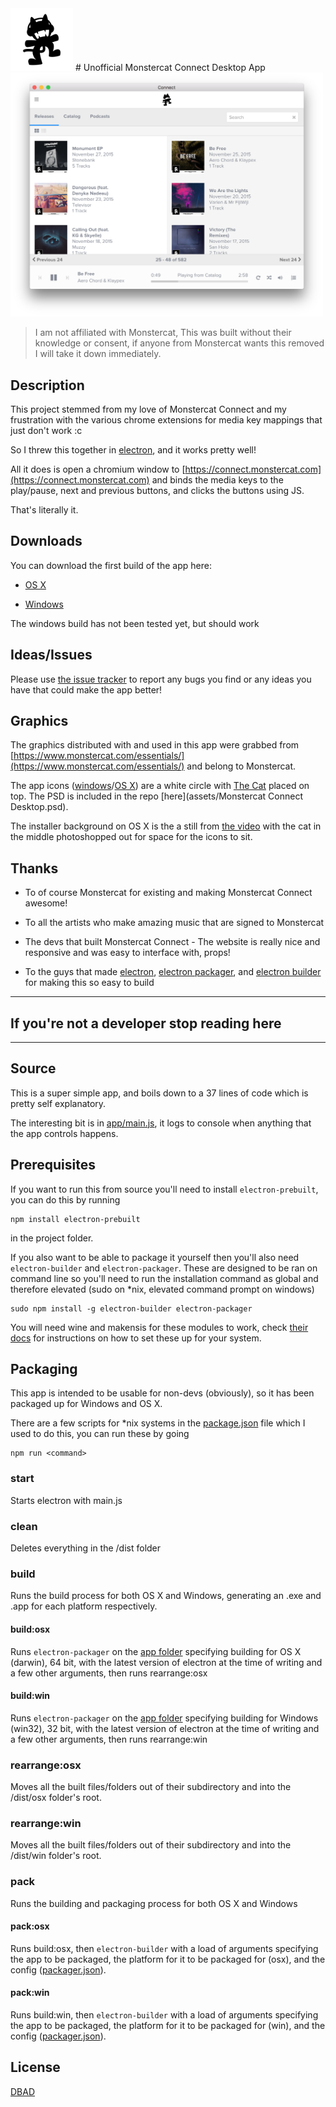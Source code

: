 <img src="assets/icon.png" width="100">
# Unofficial Monstercat Connect Desktop App 

<img src="assets/screenshot.png" width="500">

> I am not affiliated with Monstercat, This was built without their knowledge or consent, if anyone from Monstercat wants this removed I will take it down immediately.

## Description

This project stemmed from my love of Monstercat Connect and my frustration with the various chrome extensions for media key mappings that just don't work :c

So I threw this together in [electron](https://github.com/atom/electron), and it works pretty well!

All it does is open a chromium window to [https://connect.monstercat.com](https://connect.monstercat.com) and binds the media keys to the play/pause, next and previous buttons, and clicks the buttons using JS.

That's literally it.

## Downloads

You can download the first build of the app here:

* [OS X](releases/download/v0.1-alpha/OS.X.-.Unofficial.Monstercat.Connect.Desktop.dmg)

* [Windows](releases/download/v0.1-alpha/Windows.-.Unofficial.Monstercat.Connect.Desktop.Setup.exe)

The windows build has not been tested yet, but should work

## Ideas/Issues

Please use [the issue tracker](issues/new) to report any bugs you find or any ideas you have that could make the app better!

## Graphics
The graphics distributed with and used in this app were grabbed from [https://www.monstercat.com/essentials/](https://www.monstercat.com/essentials/) and belong to Monstercat.

The app icons ([windows](assets/win/icon.ico)/[OS X](assets/osx/mount.icns)) are a white circle with [The Cat](https://www.monstercat.com/essentials/logos/monstercat_logo_final_noshaddow.ai) placed on top. The PSD is included in the repo [here](assets/Monstercat Connect Desktop.psd).

The installer background on OS X is the a still from [the video](http://data.monstercat.com/files/MC_CLIP_no_Text.f4v) with the cat in the middle photoshopped out for space for the icons to sit.

## Thanks

* To of course Monstercat for existing and making Monstercat Connect awesome!

* To all the artists who make amazing music that are signed to Monstercat

* The devs that built Monstercat Connect - The website is really nice and responsive and was easy to interface with, props!

* To the guys that made [electron](https://github.com/atom/electron), [electron packager](https://github.com/maxogden/electron-packager), and [electron builder](https://github.com/loopline-systems/electron-builder) for making this so easy to build

----


## If you're not a developer stop reading here

-----




## Source 

This is a super simple app, and boils down to a 37 lines of code which is pretty self explanatory.

The interesting bit is in [app/main.js](app/main.js), it logs to console when anything that the app controls happens.

## Prerequisites

If you want to run this from source you'll need to install `electron-prebuilt`, you can do this by running

```
npm install electron-prebuilt
``` 
in the project folder.

If you also want to be able to package it yourself then you'll also need `electron-builder` and `electron-packager`.
These are designed to be ran on command line so you'll need to run the installation command as global and therefore elevated (sudo on *nix, elevated command prompt on windows)

```
sudo npm install -g electron-builder electron-packager
```

You will need wine and makensis for these modules to work, check [their docs](https://www.npmjs.com/package/electron-builder#pre-requisites) for instructions on how to set these up for your system.


## Packaging
This app is intended to be usable for non-devs (obviously), so it has been packaged up for Windows and OS X.

There are a few scripts for *nix systems in the [package.json](package.json) file which I used to do this, you can run these by going

```
npm run <command>
```


### start
Starts electron with main.js

### clean
Deletes everything in the /dist folder

### build
Runs the build process for both OS X and Windows, generating an .exe and .app for each platform respectively.

#### build:osx
Runs `electron-packager` on the [app folder](app) specifying building for OS X (darwin), 64 bit, with the latest version of electron at the time of writing and a few other arguments, then runs rearrange:osx

#### build:win
Runs `electron-packager` on the [app folder](app) specifying building for Windows (win32), 32 bit, with the latest version of electron at the time of writing and a few other arguments, then runs rearrange:win

### rearrange:osx
Moves all the built files/folders out of their subdirectory and into the /dist/osx folder's root.

### rearrange:win
Moves all the built files/folders out of their subdirectory and into the /dist/win folder's root.

### pack
Runs the building and packaging process for both OS X and Windows

#### pack:osx
Runs build:osx, then `electron-builder` with a load of arguments specifying the app to be packaged, the platform for it to be packaged for (osx), and the config ([packager.json](packager.json)).

#### pack:win
Runs build:win, then `electron-builder` with a load of arguments specifying the app to be packaged, the platform for it to be packaged for (win), and the config ([packager.json](packager.json)).

## License

[DBAD](license.md)

